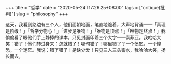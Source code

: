 +++
title = "哲学"
date = "2020-05-24T17:26:25+08:00"
tags = ["critique(批判)"]
slug = "philosophy"
+++

这天，我看到路边有三个人，他们面朝地面，笔直地跪着，大声地背诵——「真理是阶级！」「哲学分物心！」「进步是唯物！」「唯物是顶点！」「唯物是终点！」我偷偷看了眼他们手上静捧的课本，只见封面印着三个大字——索菲亚。我哈哈大笑：错了！他们转过身来：怎就错了！哪句错了！哪里错了？一个愤怒，一个惶恐，一个迷茫。我说：错了错了！是缺少爱！只见三人三头雾水，我哈哈大笑，扬长而去。
